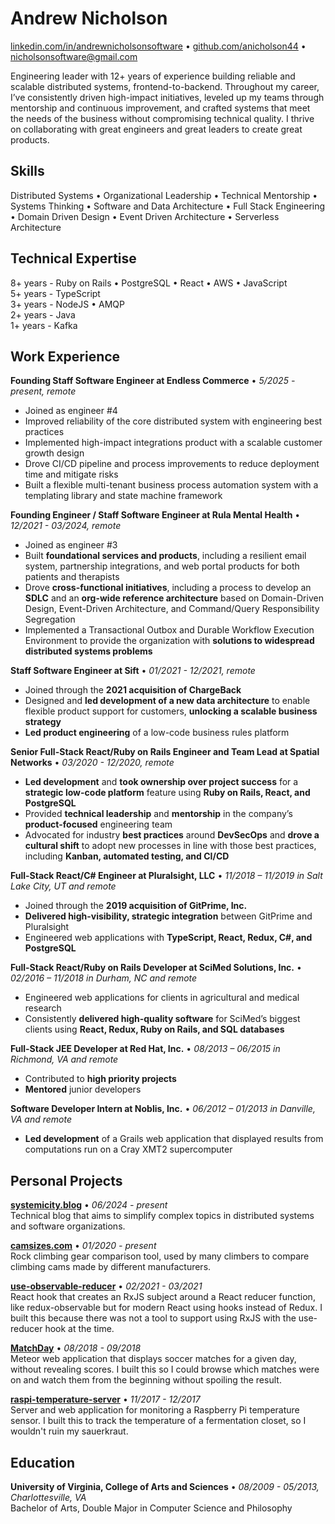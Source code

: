 # Andrew Nicholson
[linkedin.com/in/andrewnicholsonsoftware](https://www.linkedin.com/in/andrewnicholsonsoftware/) • [github.com/anicholson44](https://github.com/anicholson44) • [nicholsonsoftware@gmail.com](mailto:nicholsonsoftware@gmail.com)  

Engineering leader with 12+ years of experience building reliable and scalable distributed systems, frontend-to-backend. Throughout my career, I’ve consistently driven high-impact initiatives, leveled up my teams through mentorship and continuous improvement, and crafted systems that meet the needs of the business without compromising technical quality. I thrive on collaborating with great engineers and great leaders to create great products.  


## Skills
Distributed Systems • Organizational Leadership • Technical Mentorship • Systems Thinking • Software and Data Architecture • Full Stack Engineering • Domain Driven Design • Event Driven Architecture • Serverless Architecture  


## Technical Expertise
8+ years - Ruby on Rails • PostgreSQL • React • AWS • JavaScript  
5+ years - TypeScript  
3+ years - NodeJS • AMQP  
2+ years - Java  
1+ years - Kafka  


## Work Experience
**Founding Staff Software Engineer at Endless Commerce** • *5/2025 - present, remote*
* Joined as engineer #4
* Improved reliability of the core distributed system with engineering best practices
* Implemented high-impact integrations product with a scalable customer growth design
* Drove CI/CD pipeline and process improvements to reduce deployment time and mitigate risks
* Built a flexible multi-tenant business process automation system with a templating library and state machine framework

**Founding Engineer / Staff Software Engineer at Rula Mental Health** • *12/2021 - 03/2024, remote*
* Joined as engineer #3
* Built **foundational services and products**, including a resilient email system, partnership integrations, and web portal products for both patients and therapists
* Drove **cross-functional initiatives**, including a process to develop an **SDLC** and an **org-wide reference architecture** based on Domain-Driven Design, Event-Driven Architecture, and Command/Query Responsibility Segregation
* Implemented a Transactional Outbox and Durable Workflow Execution Environment to provide the organization with **solutions to widespread distributed systems problems**

**Staff Software Engineer at Sift** • *01/2021 - 12/2021, remote*
* Joined through the **2021 acquisition of ChargeBack**
* Designed and **led development of a new data architecture** to enable flexible product support for customers, **unlocking a scalable business strategy**
* **Led product engineering** of a low-code business rules platform

**Senior Full-Stack React/Ruby on Rails Engineer and Team Lead at Spatial Networks** • *03/2020 - 12/2020, remote*
* **Led development** and **took ownership over project success** for a **strategic low-code platform** feature using **Ruby on Rails, React, and PostgreSQL**
* Provided **technical leadership** and **mentorship** in the company’s **product-focused** engineering team
* Advocated for industry **best practices** around **DevSecOps** and **drove a cultural shift** to adopt new processes in line with those best practices, including **Kanban, automated testing, and CI/CD**

**Full-Stack React/C# Engineer at Pluralsight, LLC** • *11/2018 – 11/2019 in Salt Lake City, UT and remote*
* Joined through the **2019 acquisition of GitPrime, Inc.**
* **Delivered high-visibility, strategic integration** between GitPrime and Pluralsight
* Engineered web applications with **TypeScript, React, Redux, C#, and PostgreSQL**

**Full-Stack React/Ruby on Rails Developer at SciMed Solutions, Inc.** • *02/2016 – 11/2018 in Durham, NC and remote*
* Engineered web applications for clients in agricultural and medical research 
* Consistently **delivered high-quality software** for SciMed’s biggest clients using **React, Redux, Ruby on Rails, and SQL databases**

**Full-Stack JEE Developer at Red Hat, Inc.** • *08/2013 – 06/2015 in Richmond, VA and remote*
* Contributed to **high priority projects**
* **Mentored** junior developers

**Software Developer Intern at Noblis, Inc.** • *06/2012 – 01/2013 in Danville, VA and remote*
* **Led development** of a Grails web application that displayed results from computations run on a Cray XMT2 supercomputer


## Personal Projects
**[systemicity.blog](https://systemicity.blog)** • *06/2024 - present*  
Technical blog that aims to simplify complex topics in distributed systems and software organizations.  

**[camsizes.com](https://camsizes.com)** • *01/2020 - present*  
Rock climbing gear comparison tool, used by many climbers to compare climbing cams made by different manufacturers.  

**[use-observable-reducer](https://github.com/anicholson44/use-observable-reducer)** • *02/2021 - 03/2021*  
React hook that creates an RxJS subject around a React reducer function, like redux-observable but for modern React using hooks instead of Redux. I built this because there was not a tool to support using RxJS with the use-reducer hook at the time.  

**[MatchDay](https://github.com/anicholson44/match_day)** • *08/2018 - 09/2018*  
Meteor web application that displays soccer matches for a given day, without revealing scores. I built this so I could browse which matches were on and watch them from the beginning without spoiling the result.  

**[raspi-temperature-server](https://github.com/anicholson44/raspi-temperature-server)** • *11/2017 - 12/2017*  
Server and web application for monitoring a Raspberry Pi temperature sensor. I built this to track the temperature of a fermentation closet, so I wouldn't ruin my sauerkraut.  


## Education
**University of Virginia, College of Arts and Sciences** • *08/2009 - 05/2013, Charlottesville, VA*  
Bachelor of Arts, Double Major in Computer Science and Philosophy  
